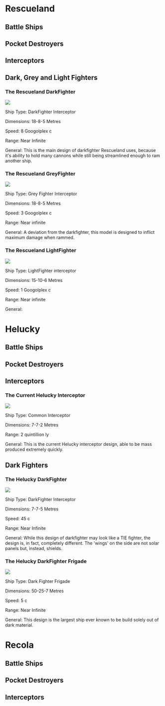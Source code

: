 # Rescueland

## Battle Ships

## Pocket Destroyers

## Interceptors

## Dark, Grey and Light Fighters

### The Rescueland DarkFighter

![](images/Rescueland_DF.png)

Ship Type: DarkFighter Interceptor

Dimensions: 18-8-5 Metres

Speed: 8 Googolplex c

Range: Near Infinite

General: This is the main design of darkfighter Rescueland uses, because it's ability to hold many cannons while still being streamlined enough to ram another ship.

### The Rescueland GreyFighter

![](images/Rescueland_GF.png)

Ship Type: Grey Fighter Interceptor

Dimensions: 18-8-5 Metres

Speed: 3 Googolplex c

Range: Near infinite

General: A deviation from the darkfighter, this model is designed to inflict maximum damage when rammed.

### The Rescueland LightFighter

![](images/Rescueland_LF.png)

Ship Type: LightFighter interceptor

Dimensions: 15-10-6 Metres

Speed: 1 Googolplex c

Range: Near infinite

General:

# Helucky

## Battle Ships

## Pocket Destroyers

## Interceptors

### The Current Helucky Interceptor

![](images/Helcky_Interceptor.png)

Ship Type: Common Interceptor

Dimensions: 7-7-2 Metres

Range: 2 quintillion ly

General: This is the current Helucky interceptor design, able to be mass produced extremely quickly.

## Dark Fighters

### The Helucky DarkFighter

![](images/Helucky_DF.png)

Ship Type: DarkFighter Interceptor

Dimensions: 7-7-5 Metres

Speed: 45 c

Range: Near Infinite

General: While this design of darkfighter may look like a TIE fighter, the design is, in fact, completely different. The 'wings' on the side are not solar panels but, instead, shields.

### The Helucky DarkFighter Frigade

![](images/Helucky_DF_Frigade.png)

Ship Type: Dark Fighter Frigade

Dimensions: 50-25-7 Metres

Speed: 5 c

Range: Near Infinite

General: This design is the largest ship ever known to be build solely out of dark material.


# Recola

## Battle Ships

## Pocket Destroyers

## Interceptors